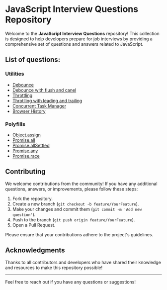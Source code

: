 # JavaScript Interview Questions Repository

Welcome to the **JavaScript Interview Questions** repository! This collection is designed to help developers prepare for job interviews by providing a comprehensive set of questions and answers related to JavaScript.

## List of questions:

### Utilities

- [Debounce](utilities/debounce/basic)
- [Debounce with flush and canel](utilities/debounce/with-flush-and-cancel)
- [Throttling](utilities/throttling/basic)
- [Throtlling with leading and trailing](utilities/throttling/with-leading-trailing)
- [Concurrent Task Manager](utilities/task-manager)
- [Browser History](utilities/mimic-browser-history)

### Polyfills

- [Object.assign](polyfills/object-assign)
- [Promise.all](polyfills/promise-all)
- [Promise.allSettled](polyfills/promise-all-settled)
- [Promise.any](polyfills/promise-any)
- [Promise.race](polyfills/promise-race)

## Contributing

We welcome contributions from the community! If you have any additional questions, answers, or improvements, please follow these steps:

1. Fork the repository.
2. Create a new branch (`git checkout -b feature/YourFeature`).
3. Make your changes and commit them (`git commit -m 'Add new question'`).
4. Push to the branch (`git push origin feature/YourFeature`).
5. Open a Pull Request.

Please ensure that your contributions adhere to the project's guidelines.

## Acknowledgments

Thanks to all contributors and developers who have shared their knowledge and resources to make this repository possible!

---

Feel free to reach out if you have any questions or suggestions!
